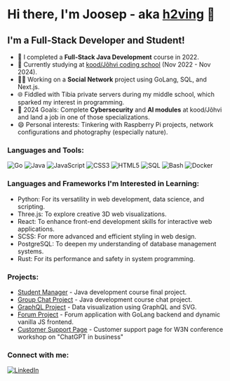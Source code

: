 # Hi there, I'm Joosep - aka [h2ving](https://github.com/h2ving) 👋

## I'm a Full-Stack Developer and Student!

- 🔭 I completed a **Full-Stack Java Development** course in 2022.
- 🌱 Currently studying at [kood/Jõhvi coding school](https://kood.tech) (Nov 2022 - Nov 2024).
- 👨‍💻 Working on a **Social Network** project using GoLang, SQL, and Next.js.
- 🌐 Fiddled with Tibia private servers during my middle school, which sparked my interest in programming.
- 🥅 2024 Goals: Complete **Cybersecurity** and **AI modules** at kood/Jõhvi and land a job in one of those specializations.
- 😄 Personal interests: Tinkering with Raspberry Pi projects, network configurations and photography (especially nature).

### Languages and Tools:

![Go](https://img.shields.io/badge/Go-00ADD8?style=for-the-badge&logo=go&logoColor=white)
![Java](https://img.shields.io/badge/Java-ED8B00?style=for-the-badge&logo=java&logoColor=white)
![JavaScript](https://img.shields.io/badge/JavaScript-F7DF1E?style=for-the-badge&logo=javascript&logoColor=black)
![CSS3](https://img.shields.io/badge/CSS3-1572B6?style=for-the-badge&logo=css3&logoColor=white)
![HTML5](https://img.shields.io/badge/HTML5-E34F26?style=for-the-badge&logo=html5&logoColor=white)
![SQL](https://img.shields.io/badge/SQL-4479A1?style=for-the-badge&logo=mysql&logoColor=white)
![Bash](https://img.shields.io/badge/Bash-4EAA25?style=for-the-badge&logo=gnu-bash&logoColor=white)
![Docker](https://img.shields.io/badge/Docker-2496ED?style=for-the-badge&logo=docker&logoColor=white)

### Languages and Frameworks I'm Interested in Learning:

- Python: For its versatility in web development, data science, and scripting.
- Three.js: To explore creative 3D web visualizations.
- React: To enhance front-end development skills for interactive web applications.
- SCSS: For more advanced and efficient styling in web design.
- PostgreSQL: To deepen my understanding of database management systems.
- Rust: For its performance and safety in system programming.

### Projects:

- [Student Manager](https://github.com/h2ving/studentmanager) - Java development course final project.
- [Group Chat Project](https://github.com/h2ving/GroupChatProject) - Java development course chat project.
- [GraphQL Project](https://github.com/h2ving/graphql) - Data visualization using GraphQL and SVG.
- [Forum Project](https://github.com/h2ving/f00rum) - Forum application with GoLang backend and dynamic vanilla JS frontend.
- [Customer Support Page](https://github.com/h2ving/customersupport) - Customer support page for W3N conference workshop on "ChatGPT in business"

### Connect with me:

[![LinkedIn](https://img.shields.io/badge/LinkedIn-h2ving-blue?style=flat-square&logo=linkedin)](https://linkedin.com/in/h2ving)
